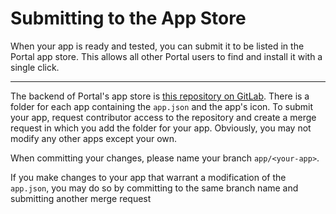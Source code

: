 # Submitting to the App Store

When your app is ready and tested, you can submit it to be listed in the Portal app store.
This allows all other Portal users to find and install it with a single click.

---

The backend of Portal's app store is [this repository on GitLab](https://gitlab.com/ptl-public/app-repository).
There is a folder for each app containing the `app.json` and the app's icon.
To submit your app, request contributor access to the repository
and create a merge request in which you add the folder for your app.
Obviously, you may not modify any other apps except your own.

When committing your changes, please name your branch `app/<your-app>`.

If you make changes to your app that warrant a modification of the `app.json`,
you may do so by committing to the same branch name 
and submitting another merge request
